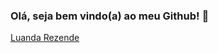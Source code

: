 ### Olá, seja bem vindo(a) ao meu Github! 👋

<div class="badge-base LI-profile-badge" data-locale="pt_BR" data-size="medium" data-theme="dark" data-type="VERTICAL" data-vanity="luanda-rezende" data-version="v1"><a class="badge-base__link LI-simple-link" href="https://br.linkedin.com/in/luanda-rezende?trk=profile-badge">Luanda Rezende</a></div>
              
